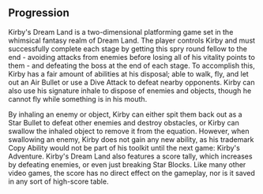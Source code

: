 ## Progression
Kirby's Dream Land is a two-dimensional platforming game set in the whimsical fantasy realm of Dream Land. The player controls Kirby and must successfully complete each stage by getting this spry round fellow to the end - avoiding attacks from enemies before losing all of his vitality points to them - and defeating the boss at the end of each stage. To accomplish this, Kirby has a fair amount of abilities at his disposal; able to walk, fly, and let out an Air Bullet or use a Dive Attack to defeat nearby opponents. Kirby can also use his signature inhale to dispose of enemies and objects, though he cannot fly while something is in his mouth.

By inhaling an enemy or object, Kirby can either spit them back out as a Star Bullet to defeat other enemies and destroy obstacles, or Kirby can swallow the inhaled object to remove it from the equation. However, when swallowing an enemy, Kirby does not gain any new ability, as his trademark Copy Ability would not be part of his toolkit until the next game: Kirby's Adventure. Kirby's Dream Land also features a score tally, which increases by defeating enemies, or even just breaking Star Blocks. Like many other video games, the score has no direct effect on the gameplay, nor is it saved in any sort of high-score table.